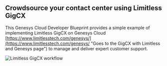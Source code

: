 ## Crowdsource your contact center using Limitless GigCX

This Genesys Cloud Developer Blueprint provides a simple example of implementing Limitless GigCX on Genesys Cloud [https://www.limitlesstech.com/genesys/](https://www.limitlesstech.com/genesys/ "Goes to the GigCX with Limitless and Genesys page") to manage and deliver expert customer support.

![Limitless GigCX workflow](001.png "Limitless GigCX workflow")